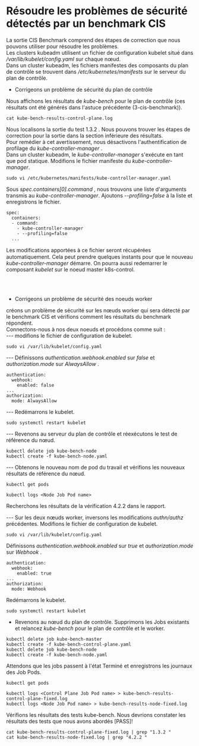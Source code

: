 # Résoudre les problèmes de sécurité détectés par un benchmark CIS
La sortie CIS Benchmark comprend des étapes de correction que nous pouvons utiliser pour résoudre les problèmes.<br>
Les clusters kubeadm utilisent un fichier de configuration kubelet situé dans */var/lib/kubelet/config.yaml* sur chaque nœud.<br>
Dans un cluster kubeadm, les fichiers manifestes des composants du plan de contrôle se trouvent dans */etc/kubernetes/manifests* sur le serveur du plan de contrôle.<br>

- Corrigeons un problème de sécurité du plan de contrôle<br>

Nous affichons les résultats de *kube-bench* pour le plan de contrôle (ces résultats ont été générés dans l'astuce précédente (3-cis-benchmark)).
```
cat kube-bench-results-control-plane.log
```

Nous localisons la sortie du test 1.3.2 . Nous pouvons trouver les étapes de correction pour la sortie dans la section inférieure des résultats.<br>
Pour remédier à cet avertissement, nous désactivons l'authentification de profilage du *kube-controller-manager* .<br>
Dans un cluster kubeadm, le *kube-controller-manager* s'exécute en tant que pod statique. Modifions le fichier manifeste du *kube-controller-manager*.
```
sudo vi /etc/kubernetes/manifests/kube-controller-manager.yaml
```

Sous *spec.containers[0].command* , nous trouvons une liste d'arguments transmis au *kube-controller-manager*. Ajoutons *--profiling=false* à la liste et enregistrons le fichier.
```
spec:
  containers:
  - command:
    - kube-controller-manager
    - --profiling=false
  ...
```

Les modifications apportées à ce ﬁchier seront récupérées automatiquement. Cela peut prendre quelques instants pour que le nouveau *kube-controller-manager* démarre. On pourra aussi redemarrer le composant *kubelet* sur le noeud master k8s-control.

<br><br>

- Corrigeons un problème de sécurité des noeuds worker<br>

créons un problème de sécurité sur les nœuds worker qui sera détecté par le benchmark CIS et vérifions comment les résultats du benchmark répondent.<br>
Connectons-nous à nos deux noeuds et procédons comme suit :
<br>
--- modifions le fichier de configuration de kubelet.
```
sudo vi /var/lib/kubelet/config.yaml
```

--- Définissons *authentication.webhook.enabled* sur *false* et *authorization.mode* sur *AlwaysAllow* .
```
authentication:
  webhook:
    enabled: false
...
authorization:
  mode: AlwaysAllow
```

--- Redémarrons le kubelet.
```
sudo systemctl restart kubelet
```

--- Revenons au serveur du plan de contrôle et réexécutons le test de référence du nœud.
```
kubectl delete job kube-bench-node
kubectl create -f kube-bench-node.yaml
```

--- Obtenons le nouveau nom de pod du travail et vérifions les nouveaux résultats de référence du nœud.
```
kubectl get pods
```

```
kubectl logs <Node Job Pod name>
```

Recherchons les résultats de la vérification 4.2.2 dans le rapport.

--- Sur les deux nœuds worker, inversons les modifications *authn/authz* précédentes. Modifions le fichier de configuration de kubelet.
```
sudo vi /var/lib/kubelet/config.yaml
```

Définissons *authentication.webhook.enabled* sur *true* et *authorization.mode* sur *Webhook* .
```
authentication:
  webhook:
    enabled: true
...
authorization:
  mode: Webhook
```

Redémarrons le kubelet.
```
sudo systemctl restart kubelet
```

- Revenons au nœud du plan de contrôle. Supprimons les Jobs existants et relancez *kube-bench* pour le plan de contrôle et le worker.<br>
```
kubectl delete job kube-bench-master
kubectl create -f kube-bench-control-plane.yaml
kubectl delete job kube-bench-node
kubectl create -f kube-bench-node.yaml
```

Attendons que les jobs passent à l'état Terminé et enregistrons les journaux des Job Pods.
```
kubectl get pods
```

```
kubectl logs <Control Plane Job Pod name> > kube-bench-results-control-plane-fixed.log
kubectl logs <Node Job Pod name> > kube-bench-results-node-fixed.log
```

Vérifions les résultats des tests kube-bench. Nous devrions constater les résultats des tests que nous avons abordés [PASS]!
```
cat kube-bench-results-control-plane-fixed.log | grep "1.3.2 "
cat kube-bench-results-node-fixed.log | grep "4.2.2 "
```